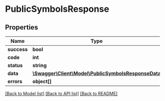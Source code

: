 # PublicSymbolsResponse

## Properties
Name | Type | Description | Notes
------------ | ------------- | ------------- | -------------
**success** | **bool** |  | 
**code** | **int** |  | 
**status** | **string** |  | 
**data** | [**\Swagger\Client\Model\PublicSymbolsResponseData**](PublicSymbolsResponseData.md) |  | 
**errors** | **object[]** |  | [optional] 

[[Back to Model list]](../README.md#documentation-for-models) [[Back to API list]](../README.md#documentation-for-api-endpoints) [[Back to README]](../README.md)


